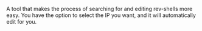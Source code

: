  A tool that makes the process of searching for and editing rev-shells more easy. You have the option to select the IP you want, and it will automatically edit for you.
